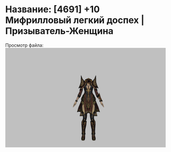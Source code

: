 # Название: [4691] +10 Мифрилловый легкий доспех | Призыватель-Женщина

Просмотр файла:
![p090021.png](p090021.png)